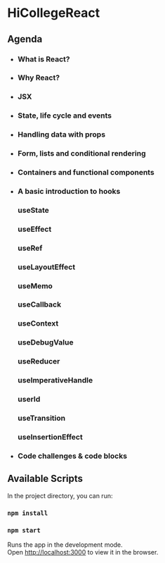 # HiCollegeReact

## Agenda

- ### What is React?
- ### Why React?
- ### JSX
- ### State, life cycle and events
- ### Handling data with props
- ### Form, lists and conditional rendering
- ### Containers and functional components
- ### A basic introduction to hooks

  ### useState

  ### useEffect

  ### useRef

  ### useLayoutEffect

  ### useMemo

  ### useCallback

  ### useContext

  ### useDebugValue

  ### useReducer

  ### useImperativeHandle

  ### userId

  ### useTransition

  ### useInsertionEffect

- ### Code challenges & code blocks

## Available Scripts

In the project directory, you can run:

### `npm install`

### `npm start`

Runs the app in the development mode.<br>
Open [http://localhost:3000](http://localhost:3000) to view it in the browser.
